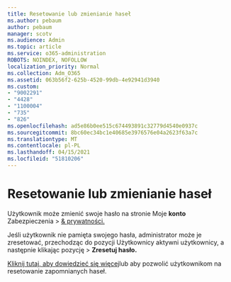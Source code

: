 ```yaml
---
title: Resetowanie lub zmienianie haseł
ms.author: pebaum
author: pebaum
manager: scotv
ms.audience: Admin
ms.topic: article
ms.service: o365-administration
ROBOTS: NOINDEX, NOFOLLOW
localization_priority: Normal
ms.collection: Adm_O365
ms.assetid: 063b56f2-625b-4520-99db-4e92941d3940
ms.custom:
- "9002291"
- "4428"
- "1100004"
- "735"
- "826"
ms.openlocfilehash: ad5e86b0ee515c674493891c32779d4540e0937c
ms.sourcegitcommit: 8bc60ec34bc1e40685e3976576e04a2623f63a7c
ms.translationtype: MT
ms.contentlocale: pl-PL
ms.lasthandoff: 04/15/2021
ms.locfileid: "51810206"
---
```

# <a name="reset-or-change-passwords"></a>Resetowanie lub zmienianie haseł

Użytkownik może zmienić swoje hasło na stronie Moje **konto** Zabezpieczenia  >  [& prywatności.](https://portal.office.com/account/#security)
  
Jeśli użytkownik nie pamięta swojego hasła, administrator może je zresetować, przechodząc do pozycji Użytkownicy aktywni użytkownicy, a następnie klikając pozycję  >  [](https://portal.office.com/adminportal/home#/users) **Zresetuj hasło.**
  
[Kliknij tutaj, aby dowiedzieć się więcej](https://docs.microsoft.com/microsoft-365/admin/add-users/reset-passwords)lub aby pozwolić użytkownikom na resetowanie zapomnianych haseł.
